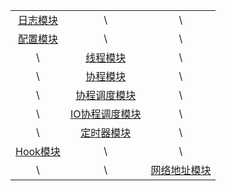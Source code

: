 
| | | |
| :-----: | :-----: | :-----: |
| [日志模块](./Logger/README.md) | \ | \ |
| [配置模块](./Config/README.md) | \ | \ |
| \ | [线程模块](./Thread/README.md) | \ |
| \ | [协程模块](./Fiber/README.md) | \ |
| \ | [协程调度模块](./Scheduler/README.md) | \ |
| \ | [IO协程调度模块](./IOManager/README.md) | \ |
| \ | [定时器模块](./Timer/README.md) | \ |
| [Hook模块](./Hook/README.md) | \ | \ |
| \ | \ | [网络地址模块](./Address/README.md) |
